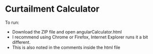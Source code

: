 # Curtailment Calculator
To run:
- Download the ZIP file and open angularCalculator.html
- I recommend using Chrome or Firefox, Internet Explorer runs it a bit different.
- This is also noted in the comments inside the html file
